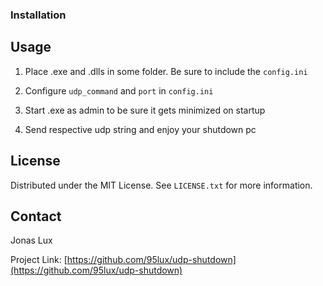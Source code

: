 ### Installation

## Usage

1. Place .exe and .dlls in some folder. Be sure to include the `config.ini`

2. Configure `udp_command` and `port` in `config.ini`

3. Start .exe as admin to be sure it gets minimized on startup

4. Send respective udp string and enjoy your shutdown pc

## License

Distributed under the MIT License. See `LICENSE.txt` for more information.

## Contact

Jonas Lux

Project Link: [https://github.com/95lux/udp-shutdown](https://github.com/95lux/udp-shutdown)
